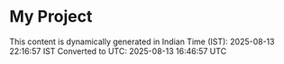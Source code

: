 # My Project

This content is dynamically generated in Indian Time (IST): 2025-08-13 22:16:57 IST
Converted to UTC: 2025-08-13 16:46:57 UTC
